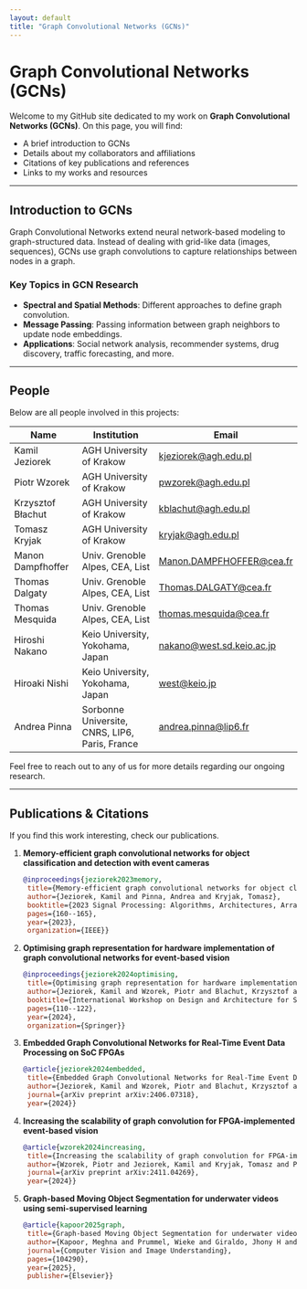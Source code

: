 ```yaml
---
layout: default
title: "Graph Convolutional Networks (GCNs)"
---
```


# Graph Convolutional Networks (GCNs)

Welcome to my GitHub site dedicated to my work on **Graph Convolutional Networks (GCNs)**. On this page, you will find:

- A brief introduction to GCNs
- Details about my collaborators and affiliations
- Citations of key publications and references
- Links to my works and resources

---

## Introduction to GCNs

Graph Convolutional Networks extend neural network-based modeling to graph-structured data. Instead of dealing with grid-like data (images, sequences), GCNs use graph convolutions to capture relationships between nodes in a graph. 

### Key Topics in GCN Research

- **Spectral and Spatial Methods**: Different approaches to define graph convolution.
- **Message Passing**: Passing information between graph neighbors to update node embeddings.
- **Applications**: Social network analysis, recommender systems, drug discovery, traffic forecasting, and more.

---

## People

Below are all people involved in this projects:

| Name            | Institution                    | Email                |
|-----------------|--------------------------------|----------------------|
| Kamil Jeziorek | AGH University of Krakow | kjeziorek@agh.edu.pl |
| Piotr Wzorek | AGH University of Krakow | pwzorek@agh.edu.pl |
| Krzysztof Błachut | AGH University of Krakow | kblachut@agh.edu.pl |
| Tomasz Kryjak | AGH University of Krakow | kryjak@agh.edu.pl |
| Manon Dampfhoffer | Univ. Grenoble Alpes, CEA, List | Manon.DAMPFHOFFER@cea.fr |
| Thomas Dalgaty | Univ. Grenoble Alpes, CEA, List | Thomas.DALGATY@cea.fr |
| Thomas Mesquida | Univ. Grenoble Alpes, CEA, List | thomas.mesquida@cea.fr |
| Hiroshi Nakano | Keio University, Yokohama, Japan | nakano@west.sd.keio.ac.jp |
| Hiroaki Nishi | Keio University, Yokohama, Japan | west@keio.jp |
| Andrea Pinna | Sorbonne Universite, CNRS, LIP6, Paris, France | andrea.pinna@lip6.fr |



Feel free to reach out to any of us for more details regarding our ongoing research.

---

## Publications & Citations

If you find this work interesting, check our publications.

1. **Memory-efficient graph convolutional networks for object classification and detection with event cameras**  
   ```bibtex
   @inproceedings{jeziorek2023memory,
    title={Memory-efficient graph convolutional networks for object classification and detection with event cameras},
    author={Jeziorek, Kamil and Pinna, Andrea and Kryjak, Tomasz},
    booktitle={2023 Signal Processing: Algorithms, Architectures, Arrangements, and Applications (SPA)},
    pages={160--165},
    year={2023},
    organization={IEEE}}
2. **Optimising graph representation for hardware implementation of graph convolutional networks for event-based vision**  
   ```bibtex
   @inproceedings{jeziorek2024optimising,
    title={Optimising graph representation for hardware implementation of graph convolutional networks for event-based vision},
    author={Jeziorek, Kamil and Wzorek, Piotr and Blachut, Krzysztof and Pinna, Andrea and Kryjak, Tomasz},
    booktitle={International Workshop on Design and Architecture for Signal and Image Processing},
    pages={110--122},
    year={2024},
    organization={Springer}}
3. **Embedded Graph Convolutional Networks for Real-Time Event Data Processing on SoC FPGAs**  
   ```bibtex
   @article{jeziorek2024embedded,
    title={Embedded Graph Convolutional Networks for Real-Time Event Data Processing on SoC FPGAs},
    author={Jeziorek, Kamil and Wzorek, Piotr and Blachut, Krzysztof and Pinna, Andrea and Kryjak, Tomasz},
    journal={arXiv preprint arXiv:2406.07318},
    year={2024}}
4. **Increasing the scalability of graph convolution for FPGA-implemented event-based vision**  
   ```bibtex
   @article{wzorek2024increasing,
    title={Increasing the scalability of graph convolution for FPGA-implemented event-based vision},
    author={Wzorek, Piotr and Jeziorek, Kamil and Kryjak, Tomasz and Pinna, Andrea},
    journal={arXiv preprint arXiv:2411.04269},
    year={2024}}
5. **Graph-based Moving Object Segmentation for underwater videos using semi-supervised learning**  
   ```bibtex
   @article{kapoor2025graph,
    title={Graph-based Moving Object Segmentation for underwater videos using semi-supervised learning},
    author={Kapoor, Meghna and Prummel, Wieke and Giraldo, Jhony H and Subudhi, Badri Narayan and Zakharova, Anastasia and Bouwmans, Thierry and Bansal, Ankur},
    journal={Computer Vision and Image Understanding},
    pages={104290},
    year={2025},
    publisher={Elsevier}}
